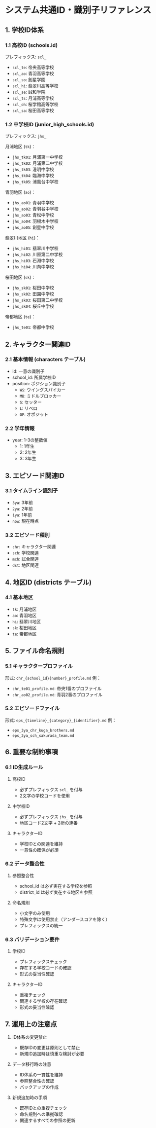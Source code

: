# システム共通ID・識別子リファレンス

## 1. 学校ID体系

### 1.1 高校ID (schools.id)
プレフィックス: `scl_`
- `scl_te`: 帝央高等学校
- `scl_ao`: 青羽高等学校
- `scl_so`: 創星学園
- `scl_hi`: 翡翠川高等学校
- `scl_se`: 誠和学院
- `scl_ts`: 月浦高等学校
- `scl_oh`: 桜学館高等学校
- `scl_sa`: 桜田高等学校

### 1.2 中学校ID (junior_high_schools.id)
プレフィックス: `jhs_`

月浦地区 (`tk`)：
- `jhs_tk01`: 月浦第一中学校
- `jhs_tk02`: 月浦第二中学校
- `jhs_tk03`: 港明中学校
- `jhs_tk04`: 臨海中学校
- `jhs_tk05`: 浦風台中学校

青羽地区 (`ao`)：
- `jhs_ao01`: 青羽中学校
- `jhs_ao02`: 青羽谷中学校
- `jhs_ao03`: 青松中学校
- `jhs_ao04`: 羽根木中学校
- `jhs_ao05`: 創星中学校

翡翠川地区 (`hi`)：
- `jhs_hi01`: 翡翠川中学校
- `jhs_hi02`: 川原第二中学校
- `jhs_hi03`: 石淵中学校
- `jhs_hi04`: 川向中学校

桜田地区 (`sk`)：
- `jhs_sk01`: 桜田中学校
- `jhs_sk02`: 田園中学校
- `jhs_sk03`: 桜田第二中学校
- `jhs_sk04`: 桜丘中学校

帝都地区 (`te`)：
- `jhs_te01`: 帝都中学校

## 2. キャラクター関連ID

### 2.1 基本情報 (characters テーブル)
- id: 一意の識別子
- school_id: 所属学校ID
- position: ポジション識別子
  - `WS`: ウイングスパイカー
  - `MB`: ミドルブロッカー
  - `S`: セッター
  - `L`: リベロ
  - `OP`: オポジット

### 2.2 学年情報
- year: 1-3の整数値
  - 1: 1年生
  - 2: 2年生
  - 3: 3年生

## 3. エピソード関連ID

### 3.1 タイムライン識別子
- `3ya`: 3年前
- `2ya`: 2年前
- `1ya`: 1年前
- `now`: 現在時点

### 3.2 エピソード種別
- `chr`: キャラクター関連
- `sch`: 学校関連
- `mch`: 試合関連
- `dst`: 地区関連

## 4. 地区ID (districts テーブル)

### 4.1 基本地区
- `tk`: 月浦地区
- `ao`: 青羽地区
- `hi`: 翡翠川地区
- `sk`: 桜田地区
- `te`: 帝都地区

## 5. ファイル命名規則

### 5.1 キャラクタープロファイル
形式: `chr_{school_id}{number}_profile.md`
例：
- `chr_te01_profile.md`: 帝央1番のプロファイル
- `chr_ao02_profile.md`: 青羽2番のプロファイル

### 5.2 エピソードファイル
形式: `eps_{timeline}_{category}_{identifier}.md`
例：
- `eps_3ya_chr_kuga_brothers.md`
- `eps_2ya_sch_sakurada_team.md`

## 6. 重要な制約事項

### 6.1 ID生成ルール
1. 高校ID
   - 必ずプレフィックス `scl_` を付与
   - 2文字の学校コードを使用

2. 中学校ID
   - 必ずプレフィックス `jhs_` を付与
   - 地区コード2文字 + 2桁の連番

3. キャラクターID
   - 学校IDとの関連を維持
   - 一意性の確保が必須

### 6.2 データ整合性
1. 参照整合性
   - school_id は必ず実在する学校を参照
   - district_id は必ず実在する地区を参照

2. 命名規則
   - 小文字のみ使用
   - 特殊文字は使用禁止（アンダースコアを除く）
   - プレフィックスの統一

### 6.3 バリデーション要件
1. 学校ID
   - プレフィックスチェック
   - 存在する学校コードの確認
   - 形式の妥当性確認

2. キャラクターID
   - 重複チェック
   - 関連する学校の存在確認
   - 形式の妥当性確認

## 7. 運用上の注意点

1. ID体系の変更禁止
   - 既存IDの変更は原則として禁止
   - 新規ID追加時は慎重な検討が必要

2. データ移行時の注意
   - ID体系の一貫性を維持
   - 参照整合性の確認
   - バックアップの作成

3. 新規追加時の手順
   - 既存IDとの重複チェック
   - 命名規則への準拠確認
   - 関連するすべての参照の更新